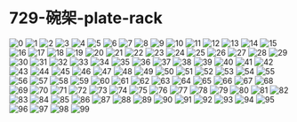 # 729-碗架-plate-rack

![0](0.jpg) ![1](1.jpg) ![2](2.jpg) ![3](3.jpg) ![4](4.jpg) ![5](5.jpg) ![6](6.jpg) ![7](7.jpg) ![8](8.jpg) ![9](9.jpg) ![10](10.jpg) ![11](11.jpg) ![12](12.jpg) ![13](13.jpg) ![14](14.jpg) ![15](15.jpg) ![16](16.jpg) ![17](17.jpg) ![18](18.jpg) ![19](19.jpg) ![20](20.jpg) ![21](21.jpg) ![22](22.jpg) ![23](23.jpg) ![24](24.jpg) ![25](25.jpg) ![26](26.jpg) ![27](27.jpg) ![28](28.jpg) ![29](29.jpg) ![30](30.jpg) ![31](31.jpg) ![32](32.jpg) ![33](33.jpg) ![34](34.jpg) ![35](35.jpg) ![36](36.jpg) ![37](37.jpg) ![38](38.jpg) ![39](39.jpg) ![40](40.jpg) ![41](41.jpg) ![42](42.jpg) ![43](43.jpg) ![44](44.jpg) ![45](45.jpg) ![46](46.jpg) ![47](47.jpg) ![48](48.jpg) ![49](49.jpg) ![50](50.jpg) ![51](51.jpg) ![52](52.jpg) ![53](53.jpg) ![54](54.jpg) ![55](55.jpg) ![56](56.jpg) ![57](57.jpg) ![58](58.jpg) ![59](59.jpg) ![60](60.jpg) ![61](61.jpg) ![62](62.jpg) ![63](63.jpg) ![64](64.jpg) ![65](65.jpg) ![66](66.jpg) ![67](67.jpg) ![68](68.jpg) ![69](69.jpg) ![70](70.jpg) ![71](71.jpg) ![72](72.jpg) ![73](73.jpg) ![74](74.jpg) ![75](75.jpg) ![76](76.jpg) ![77](77.jpg) ![78](78.jpg) ![79](79.jpg) ![80](80.jpg) ![81](81.jpg) ![82](82.jpg) ![83](83.jpg) ![84](84.jpg) ![85](85.jpg) ![86](86.jpg) ![87](87.jpg) ![88](88.jpg) ![89](89.jpg) ![90](90.jpg) ![91](91.jpg) ![92](92.jpg) ![93](93.jpg) ![94](94.jpg) ![95](95.jpg) ![96](96.jpg) ![97](97.jpg) ![98](98.jpg) ![99](99.jpg)

